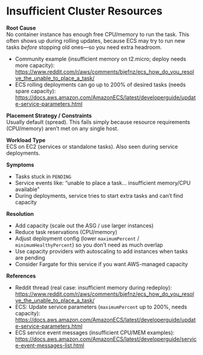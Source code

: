 # Insufficient Cluster Resources

**Root Cause**  
No container instance has enough free CPU/memory to run the task. This often shows up during rolling updates, because ECS may try to run new tasks *before* stopping old ones—so you need extra headroom.  
- Community example (insufficient memory on t2.micro; deploy needs more capacity): https://www.reddit.com/r/aws/comments/bjefnz/ecs_how_do_you_resolve_the_unable_to_place_a_task/  
- ECS rolling deployments can go up to 200% of desired tasks (needs spare capacity): https://docs.aws.amazon.com/AmazonECS/latest/developerguide/update-service-parameters.html

**Placement Strategy / Constraints**  
Usually default (spread). This fails simply because resource requirements (CPU/memory) aren’t met on any single host.

**Workload Type**  
ECS on EC2 (services or standalone tasks). Also seen during service deployments.

**Symptoms**  
- Tasks stuck in `PENDING`  
- Service events like: “unable to place a task… insufficient memory/CPU available”  
- During deployments, service tries to start extra tasks and can’t find capacity

**Resolution**  
- Add capacity (scale out the ASG / use larger instances)  
- Reduce task reservations (CPU/memory)  
- Adjust deployment config (lower `maximumPercent` / `minimumHealthyPercent`) so you don’t need as much overlap  
- Use capacity providers with autoscaling to add instances when tasks are pending  
- Consider Fargate for this service if you want AWS-managed capacity

**References**  
- Reddit thread (real case: insufficient memory during redeploy):  
  https://www.reddit.com/r/aws/comments/bjefnz/ecs_how_do_you_resolve_the_unable_to_place_a_task/  
- ECS: Update service parameters (`maximumPercent` up to 200%, needs capacity):  
  https://docs.aws.amazon.com/AmazonECS/latest/developerguide/update-service-parameters.html  
- ECS service event messages (insufficient CPU/MEM examples):  
  https://docs.aws.amazon.com/AmazonECS/latest/developerguide/service-event-messages-list.html
